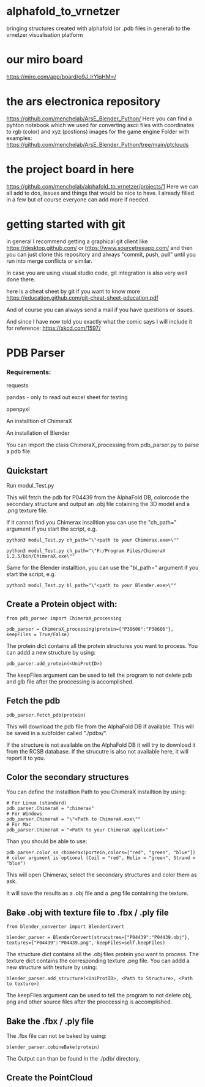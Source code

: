 # alphafold_to_vrnetzer

bringing structures created with alphafold (or .pdb files in general) to the vrnetzer visualisation platform

# our miro board

https://miro.com/app/board/o9J_lrYlqHM=/

# the ars electronica repository

https://github.com/menchelab/ArsE_Blender_Python/
Here you can find a pyhton notebook which we used for converting ascii files with coordinates to rgb (color) and xyz (postions) images for the game engine
Folder with examples: https://github.com/menchelab/ArsE_Blender_Python/tree/main/ptclouds

# the project board in here

https://github.com/menchelab/alphafold_to_vrnetzer/projects/1
Here we can all add to dos, issues and things that would be nice to have. I already filled in a few but of course everyone can add more if needed.

# getting started with git

in general I recommend getting a graphical git client like https://desktop.github.com/ or https://www.sourcetreeapp.com/ and then you can just clone this repository and always "commit, push, pull" until you run into merge conflicts or similar.

In case you are using visual studio code, git integration is also very well done there.

here is a cheat sheet by git if you want to know more
https://education.github.com/git-cheat-sheet-education.pdf

And of course you can always send a mail if you have questions or issues.

And since I have now told you exactly what the comic says I will include it for reference: https://xkcd.com/1597/

# PDB Parser

### Requirements:

requests

pandas - only to read out excel sheet for testing

openpyxl

An installtion of ChimeraX

An installation of Blender

You can import the class ChimeraX_processing from pdb_parser.py to parse a pdb file.

## Quickstart

Run modul_Test.py

This will fetch the pdb for P04439 from the AlphaFold DB, colorcode the secondary structure and output an .obj file cotaining the 3D model and a .png texture file.

If it cannot find you Chimerax insalltion you can use the "ch_path=" argument if you start the script, e.g.

`python3 modul_Test.py ch_path="\"<path to your Chimerax.exe>\""`

`python3 modul_Test.py ch_path="\"F:/Program Files/ChimeraX 1.2.5/bin/ChimeraX.exe\""`

Same for the Blender installtion, you can use the "bl_path=" argument if you start the script, e.g.

`python3 modul_Test.py bl_path="\"<path to your Blender.exe>\""`

## Create a Protein object with:

```
from pdb_parser import ChimeraX_processing

pdb_parser = ChimeraX_processing(protein={"P38606":"P38606"}, keepFiles = True/False)

```
The protein dict contains all the protein structures you want to process. You can addd a new structure by using:
```
pdb_parser.add_protein(<UniProtID>)
```

The keepFiles argument can be used to tell the program to not delete pdb and glb file after the proccessing is accomplished.

## Fetch the pdb

```
pdb_parser.fetch_pdb(protein)
```

This will download the pdb file from the AlphaFold DB if available. This will be saved in a subfolder called "./pdbs/".

If the structure is not available on the AlphaFold DB it will try to download it from the RCSB database. If the strucutre is also not available here, it will report it to you.

## Color the secondary structures

You can define the Installtion Path to you ChimeraX installtion by using:

```
# For Linux (standard)
pdb_parser.ChimeraX = "chimerax"
# For Windows
pdb_parser.ChimeraX = "\"<Path to ChimeraX.exe\""
# For Mac
pdb_parser.ChimeraX = "<Path to your ChimeraX application>"
```

Than you should be able to use:

```
pdb_parser.color_ss_chimerax(portein,colors=["red", "green", "blue"]) # color argument is optional (Coil = "red", Helix = "green", Strand = "blue")
```

This will open Chimerax, select the secondary structures and color them as ask.

It will save the results as a .obj file and a .png file containing the texture.

## Bake .obj with texture file to .fbx / .ply file

```
from blender_converter import BlenderCovert

blender_parser = BlenderConvert(strucutres={"P04439":"P04439.obj"}, textures={"P04439":"P04439.png", keepFiles=self.keepFiles)

```
The structure dict contains all the .obj files protein you want to process. The texture dict contains the corresponding texture .png file. You can addd a new structure with texture by using:

```
blender_parser.add_structure(<UniProtID>, <Path to Structure>, <Path to texture>)
```

The keepFiles argument can be used to tell the program to not delete obj, png and other
source files after the proccessing is accomplished.

## Bake the .fbx / .ply file

The .fbx file can not be baked by using:

```
blender_parser.cobineBake(protein)
```
The Output can than be found in the ./pdb/ directory.

## Create the PointCloud